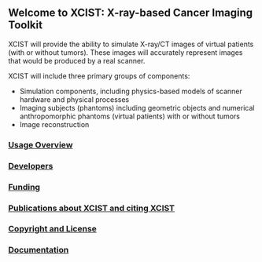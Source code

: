 ## Welcome to XCIST: X-ray-based Cancer Imaging Toolkit

XCIST will provide the ability to simulate X-ray/CT images of virtual patients (with or without tumors). These images will accurately represent images that would be produced by a real scanner.

XCIST will include three primary groups of components:
- Simulation components, including physics-based models of scanner hardware and physical processes
- Imaging subjects (phantoms) including geometric objects and numerical anthropomorphic phantoms (virtual patients) with or without tumors
- Image reconstruction

### [Usage Overview](Usage-Overview.md)

### [Developers](Developers.md)

### [Funding](Funding.md)

### [Publications about XCIST and citing XCIST](Publications-about-XCIST-and-citing-XCIST.md)

### [Copyright and License](https://github.com/xcist/code/blob/master/LICENSE)

### [Documentation](Documentation.md)
